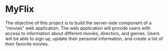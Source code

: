 # MyFlix

The objective of this project is to build the server-side component of a "movies" web application.
The web application will provide users with access to information about different movies, directors, and genres.
Users will be able to sign up, update their personal information, and create a list of their favorite movies.
